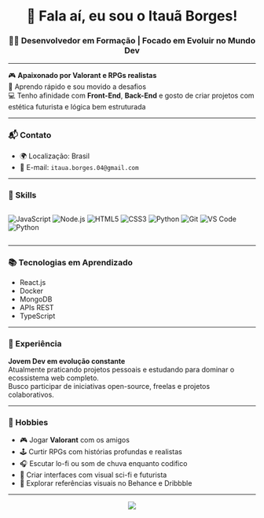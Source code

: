 <h1 align="center">👋 Fala aí, eu sou o Itauã Borges!</h1>

<h3 align="center">🧑‍💻 Desenvolvedor em Formação | Focado em Evoluir no Mundo Dev</h3>

---

🎮 **Apaixonado por Valorant e RPGs realistas**  
🧠 Aprendo rápido e sou movido a desafios  
💻 Tenho afinidade com **Front-End**, **Back-End** e gosto de criar projetos com estética futurista e lógica bem estruturada

---

### 📬 Contato

- 🌍 Localização: Brasil  
- 📧 E-mail: `itaua.borges.04@gmail.com`

---

### 🚀 Skills

<div style="display: flex; gap: 10px; flex-wrap: wrap">
  
![JavaScript](https://img.shields.io/badge/-JavaScript-black?style=flat&logo=javascript)
![Node.js](https://img.shields.io/badge/-Node.js-black?style=flat&logo=node.js)
![HTML5](https://img.shields.io/badge/-HTML5-black?style=flat&logo=html5)
![CSS3](https://img.shields.io/badge/-CSS3-black?style=flat&logo=css3)
![Python](https://img.shields.io/badge/-Python-black?style=flat&logo=python)
![Git](https://img.shields.io/badge/-Git-black?style=flat&logo=git)
![VS Code](https://img.shields.io/badge/-VS%20Code-black?style=flat&logo=visual-studio-code)
![Python](https://img.shields.io/badge/-Python-black?style=flat&logo=python)

</div>

---

### 📚 Tecnologias em Aprendizado

- React.js  
- Docker  
- MongoDB  
- APIs REST  
- TypeScript  

---

### 🧠 Experiência

**Jovem Dev em evolução constante**  
Atualmente praticando projetos pessoais e estudando para dominar o ecossistema web completo.  
Busco participar de iniciativas open-source, freelas e projetos colaborativos.

---

### 🧩 Hobbies

- 🎮 Jogar **Valorant** com os amigos  
- 🕹️ Curtir RPGs com histórias profundas e realistas  
- 🎧 Escutar lo-fi ou som de chuva enquanto codifico  
- 🌌 Criar interfaces com visual sci-fi e futurista  
- 🎨 Explorar referências visuais no Behance e Dribbble

---

<p align="center">
  <img src="https://readme-typing-svg.herokuapp.com/?center=true&vCenter=true&color=0FFFC1&lines=//+Dev+focado+e+em+constante+evolução...;>_Construindo+o+futuro,+linha+por+linha" />
</p>
